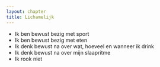 ```yaml
---
layout: chapter
title: Lichamelijk
---
```


- Ik ben bewust bezig met sport
- Ik ben bewust bezig met eten
- Ik denk bewust na over wat, hoeveel en wanneer ik drink
- Ik denk bewust na over mijn slaapritme
- Ik rook niet